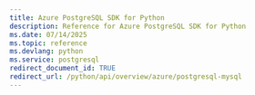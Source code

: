 ```yaml
---
title: Azure PostgreSQL SDK for Python
description: Reference for Azure PostgreSQL SDK for Python
ms.date: 07/14/2025
ms.topic: reference
ms.devlang: python
ms.service: postgresql
redirect_document_id: TRUE
redirect_url: /python/api/overview/azure/postgresql-mysql
---
```

